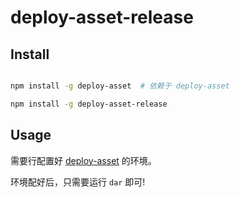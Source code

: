 # deploy-asset-release

## Install

```bash

npm install -g deploy-asset  # 依赖于 deploy-asset

npm install -g deploy-asset-release

```


## Usage

需要行配置好 [deploy-asset](https://github.com/qiu8310/deploy-asset) 的环境。

环境配好后，只需要运行 `dar` 即可!
